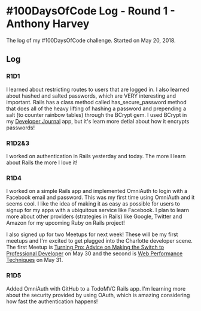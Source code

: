 # #100DaysOfCode Log - Round 1 - Anthony Harvey

The log of my #100DaysOfCode challenge. Started on May 20, 2018.

## Log

### R1D1 
I learned about restricting routes to users that are logged in.  I also learned about hashed and salted passwords, which are VERY interesting and important.  Rails has a class method called has_secure_password method that does all of the heavy lifting of hashing a password and prepending a salt (to counter rainbow tables) through the BCrypt gem.  I used BCrypt in my [Developer Journal](https://github.com/anthonygharvey/developer_journal) app, but it's learn more detial about how it encrypts passwords! 

### R1D2&3
I worked on authentication in Rails yesterday and today.  The more I learn about Rails the more I love it!

### R1D4

I worked on a simple Rails app and implemented OmniAuth to login with a Facebook email and password.  This was my first time using OmniAuth and it seems cool.  I like the idea of making it as easy as possible for users to signup for my apps with a ubiquitous service like Facebook.  I plan to learn more about other providers (strategies in Rails) like Google, Twitter and Amazon for my upcoming Ruby on Rails project!

I also signed up for two Meetups for next week!  These will be my first meetups and I'm excited to get plugged into the Charlotte developer scene.  The first Meetup is [Turning Pro: Advice on Making the Switch to Professional Developer](http://meetu.ps/e/FfF23/Dt3Gn/f) on May 30 and the second is [Web Performance Techniques](http://meetu.ps/e/FdMRb/Dt3Gn/f) on May 31.

### R1D5
Added OmniAuth with GitHub to a TodoMVC Rails app.  I'm learning more about the security provided by using OAuth, which is amazing considering how fast the authentication happens!